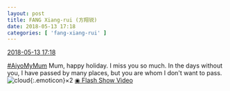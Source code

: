 ```yaml
---
layout: post
title: FANG Xiang-rui (方翔锐)
date: 2018-05-13 17:18
categories: [ 'fang-xiang-rui' ]
---
```


<div class="weibo-info">
  <a href="https://weibo.com/6117583008/GgttusikP">2018-05-13 17:18</a>
</div>

[#AiyoMyMum](https://weibo.com/p/100808215ccf1680dcdb6d26a30d9db2922918) Mum, happy holiday. I miss you so much. In the days without you, I have passed by many places, but you are whom I don't want to pass. ![cloud](https://img.t.sinajs.cn/t4/appstyle/expression/ext/normal/61/2018new_yunduo_org.png){:.emoticon}×2 [◉ Flash Show Video](http://www.miaopai.com/show/qgEEFXw5Ax6MkyJa25-VKAscZ8zZGHgun2MTJA__.htm)
